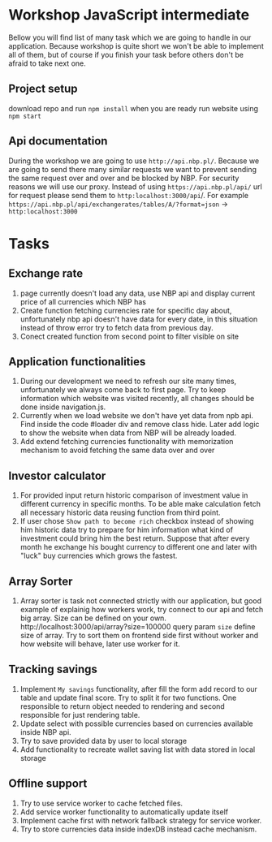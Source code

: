 # Workshop JavaScript intermediate
Bellow you will find list of many task which we are going to handle in our application. Because workshop is quite short we won't be able to implement all of them, but of course if you finish your task before others don't be afraid to take next one.

## Project setup
download repo and run `npm install`
when you are ready run website using `npm start`

## Api documentation
During the workshop we are going to use `http://api.nbp.pl/`.
Because we are going to send there many similar requests we want to prevent sending the same request over and over and be blocked by NBP. For security reasons we will use our proxy.
Instead of using `https://api.nbp.pl/api/` url for request please send them to `http:localhost:3000/api`/.
For example `https://api.nbp.pl/api/exchangerates/tables/A/?format=json` -> `http:localhost:3000`

# Tasks
## Exchange rate
1. page currently doesn't load any data, use NBP api and display current price of all currencies which NBP has
2. Create function fetching currencies rate for specific day about, unfortunately nbp api doesn't have data for every date, in this situation instead of throw error try to fetch data from previous day. 
2. Conect created function from second point to filter visible on site

## Application functionalities
1. During our development we need to refresh our site many times, unfortunately we always come back to first page. Try to keep information which website was visited recently, all changes should be done inside navigation.js.
2. Currently when we load website we don't have yet data from npb api. Find inside the code #loader div and remove class hide. Later add logic to show the website when data from NBP will be already loaded.
3. Add extend fetching currencies functionality with memorization mechanism to avoid fetching the same data over and over

## Investor calculator
1. For provided input return historic comparison of investment value in different currency in specific months. To be able make calculation fetch all necessary historic data reusing function from third point.
2. If user chose `Show path to become rich` checkbox instead of showing him historic data try to prepare for him information what kind of investment could bring him the best return. Suppose that after every month he exchange his bought currency to different one and later with "luck" buy currencies which grows the fastest.

## Array Sorter
1. Array sorter is task not connected strictly with our application, but good example of explainig how workers work,
try connect to our api and fetch big array. Size can be defined on your own. http://localhost:3000/api/array?size=100000 query param `size` define size of array. Try to sort them on frontend side first without worker and how website will behave, later use worker for it.

## Tracking savings
1. Implement `My savings` functionality, after fill the form add record to our table and update final score. Try to split it for two functions. One responsible to return object needed to rendering and second responsible for just rendering table.
2. Update select with possible currencies based on currencies available inside NBP api.
3. Try to save provided data by user to local storage
4. Add functionality to recreate wallet saving list with data stored in local storage


## Offline support
1. Try to use service worker to cache fetched files.
2. Add service worker functionality to automatically update itself
3. Implement cache first with network fallback strategy for service worker.
4. Try to store currencies data inside indexDB instead cache mechanism.


